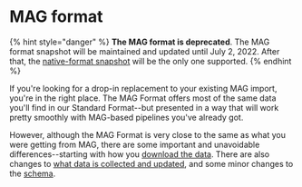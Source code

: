 # MAG format

{% hint style="danger" %}
**The MAG format is deprecated**. The MAG format snapshot will be maintained and updated until July 2, 2022. After that, the [native-format snapshot](../) will be the only one supported.
{% endhint %}

If you're looking for a drop-in replacement to your existing MAG import, you're in the right place. The MAG Format offers most of the same data you'll find in our Standard Format--but presented in a way that will work pretty smoothly with MAG-based pipelines you've already got.

However, although the MAG Format is very close to the same as what you were getting from MAG, there are some important and unavoidable differences--starting with how you [download the data](how-to-download.md). There are also changes to [what data is collected and updated](mag-migration-guide.md), and some minor changes to the [schema](mag-format-schema.md).







